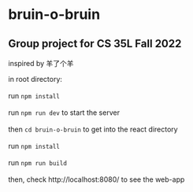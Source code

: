 # bruin-o-bruin
## Group project for CS 35L Fall 2022

inspired by 羊了个羊

in root directory: <br /> <br />
run ```npm install``` <br /><br />
run ```npm run dev``` to start the server <br /><br />
then ```cd bruin-o-bruin``` to get into the react directory <br /><br />
run ```npm install``` <br /><br />
run ```npm run build``` <br /><br />
then, check http://localhost:8080/ to see the web-app 

